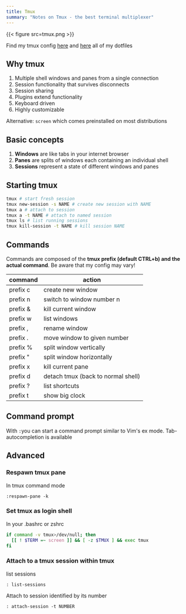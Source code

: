 ```yaml
---
title: Tmux
summary: "Notes on Tmux - the best terminal multiplexer"
---
```


{{< figure src=tmux.png >}}

Find my tmux config [here](https://raw.githubusercontent.com/Allaman/dotfiles/master/tmux.conf) and [here](https://github.com/Allaman/dotfiles) all of my dotfiles

## Why tmux

1. Multiple shell windows and panes from a single connection
2. Session functionality that survives disconnects
3. Session sharing
4. Plugins extend functionality
5. Keyboard driven
6. Highly customizable

Alternative: `screen` which comes preinstalled on most distributions

## Basic concepts

1. **Windows** are like tabs in your internet browser
2. **Panes** are splits of windows each containing an individual shell
3. **Sessions** represent a state of different windows and panes

## Starting tmux

```bash
tmux # start fresh session
tmux new-session -s NAME # create new session with NAME
tmux a # attach to session
tmux a -t NAME # attach to named session
tmux ls # list running sessions
tmux kill-session -t NAME # kill session NAME
```

## Commands

Commands are composed of the **tmux prefix (default CTRL+b) and the actual command**. Be aware that my config may vary!

| command  | action                             |
| -------- | ---------------------------------- |
| prefix c | create new window                  |
| prefix n | switch to window number n          |
| prefix & | kill current window                |
| prefix w | list windows                       |
| prefix , | rename window                      |
| prefix . | move window to given number        |
| prefix % | split window vertically            |
| prefix " | split window horizontally          |
| prefix x | kill current pane                  |
| prefix d | detach tmux (back to normal shell) |
| prefix ? | list shortcuts                     |
| prefix t | show big clock                     |

## Command prompt

With `:`you can start a command prompt similar to Vim's ex mode. Tab-autocompletion is available

## Advanced

### Respawn tmux pane

In tmux command mode

```
:respawn-pane -k
```

### Set tmux as login shell

In your .bashrc or zshrc

```bash
if command -v tmux>/dev/null; then
  [[ ! $TERM =~ screen ]] && [ -z $TMUX ] && exec tmux
fi
```

### Attach to a tmux session within tmux

list sessions

```
: list-sessions
```

Attach to session identified by its number

```
: attach-session -t NUMBER
```
